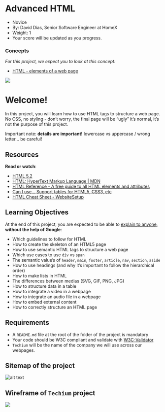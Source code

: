 # Advanced HTML

-   Novice
-   By:  David Dias, Senior Software Engineer at HomeX
-   Weight:  1
-   Your score will be updated as you progress.

### Concepts

_For this project, we expect you to look at this concept:_

-   [HTML - elements of a web page](https://intranet.hbtn.io/concepts/870)

![](https://holbertonintranet.s3.amazonaws.com/uploads/medias/2019/12/5d9e347964a9cc0e3e24.jpg?X-Amz-Algorithm=AWS4-HMAC-SHA256&X-Amz-Credential=AKIARDDGGGOU5BHMTQX4%2F20221025%2Fus-east-1%2Fs3%2Faws4_request&X-Amz-Date=20221025T113647Z&X-Amz-Expires=86400&X-Amz-SignedHeaders=host&X-Amz-Signature=441ebb51c3f14086150df8166f7abd4f017732393c0c16d45af8c2065bb8a77a)

# Welcome!

In this project, you will learn how to use HTML tags to structure a web page. No CSS, no styling - don’t worry, the final page will be “ugly” it’s normal, it’s not the purpose of this project.

Important note:  **details are important!**  lowercase vs uppercase / wrong letter… be careful!

## Resources

**Read or watch**:

-   [HTML 5.2](https://intranet.hbtn.io/rltoken/vKPDYmtKXaKCHn5lpZXz7w "HTML 5.2")
-   [HTML: HyperText Markup Language | MDN](https://intranet.hbtn.io/rltoken/ZSMZYbNUWEhTarg4x5syCQ "HTML: HyperText Markup Language | MDN")
-   [HTML Reference - A free guide to all HTML elements and attributes](https://intranet.hbtn.io/rltoken/hPxzkJUCKscaZ1YgG0Xaig "HTML Reference - A free guide to all HTML elements and attributes")
-   [Can I use… Support tables for HTML5, CSS3, etc](https://intranet.hbtn.io/rltoken/C1sjK7n4YYmXjzgN07LgUg "Can I use... Support tables for HTML5, CSS3, etc")
-   [HTML Cheat Sheet - WebsiteSetup](https://intranet.hbtn.io/rltoken/33djKxCai7mwDufKGL7eCg "HTML Cheat Sheet - WebsiteSetup")

## Learning Objectives

At the end of this project, you are expected to be able to  [explain to anyone](https://intranet.hbtn.io/rltoken/pt--DhAqMLE-NJtA1N_8hg "explain to anyone"),  **without the help of Google**:

-   Which guidelines to follow for HTML
-   How to create the skeleton of an HTML5 page
-   How to use semantic HTML tags to structure a web page
-   Which use cases to use  `div`  vs  `span`
-   The semantic value’s of  `header`,  `main`,  `footer`,  `article`,  `nav`,  `section`,  `aside`
-   How to use headings (and why it’s important to follow the hierarchical order)
-   How to make lists in HTML
-   The differences between medias (SVG, GIF, PNG, JPG)
-   How to structure data in a table
-   How to integrate a video in a webpage
-   How to integrate an audio file in a webpage
-   How to embed external content
-   How to correctly structure an HTML page

## Requirements

-   A  `README.md`  file at the root of the folder of the project is mandatory
-   Your code should be W3C compliant and validate with  [W3C-Validator](https://intranet.hbtn.io/rltoken/PGMawpPNVjI6mY54SvVwew "W3C-Validator")
-   `Techium`  will be the name of the company we will use across our webpages.

## Sitemap of the project

![alt text](https://holbertonintranet.s3.amazonaws.com/uploads/medias/2020/4/4dec2ba9d84a0a55355b1c1e2de4c57854a2d35a.png?X-Amz-Algorithm=AWS4-HMAC-SHA256&X-Amz-Credential=AKIARDDGGGOU5BHMTQX4%2F20221025%2Fus-east-1%2Fs3%2Faws4_request&X-Amz-Date=20221025T113647Z&X-Amz-Expires=86400&X-Amz-SignedHeaders=host&X-Amz-Signature=1a0b0e3492ecd776c54f7ae9b0f8524503d17105d413a7d54f527403a8f64e2f)

## Wireframe of  `Techium`  project

![](https://holbertonintranet.s3.amazonaws.com/uploads/medias/2020/4/3e4f9e2b3cb73d1768229e086f5da35337be5c6c.png?X-Amz-Algorithm=AWS4-HMAC-SHA256&X-Amz-Credential=AKIARDDGGGOU5BHMTQX4%2F20221025%2Fus-east-1%2Fs3%2Faws4_request&X-Amz-Date=20221025T113647Z&X-Amz-Expires=86400&X-Amz-SignedHeaders=host&X-Amz-Signature=8f1ce3a1bbd6381a3dc8bc54ee351c8637051467c56d4967a4490265f64be2d2)
